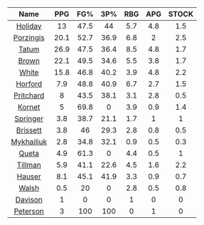 |                                     Name                                     |  PPG  |  FG%  |  3P%  |  RBG  |  APG  |  STOCK  |
|:----------------------------------------------------------------------------:|:-----:|:-----:|:-----:|:-----:|:-----:|:-------:|
|      [Holiday](https://www.espn.com/nba/player/_/id/3995/jrue-holiday)       |  13   | 47.5  |  44   |  5.7  |  4.8  |   1.5   |
| [Porzingis](https://www.espn.com/nba/player/_/id/3102531/kristaps-porzingis) | 20.1  | 52.7  | 36.9  |  6.8  |   2   |   2.5   |
|      [Tatum](https://www.espn.com/nba/player/_/id/4065648/jayson-tatum)      | 26.9  | 47.5  | 36.4  |  8.5  |  4.8  |   1.7   |
|      [Brown](https://www.espn.com/nba/player/_/id/3917376/jaylen-brown)      | 22.1  | 49.5  | 34.6  |  5.5  |  3.8  |   1.7   |
|     [White](https://www.espn.com/nba/player/_/id/3078576/derrick-white)      | 15.8  | 46.8  | 40.2  |  3.9  |  4.8  |   2.2   |
|       [Horford](https://www.espn.com/nba/player/_/id/3213/al-horford)        |  7.9  | 48.8  | 40.9  |  6.7  |  2.7  |   1.5   |
|  [Pritchard](https://www.espn.com/nba/player/_/id/4066354/payton-pritchard)  |   8   | 43.5  | 38.1  |  3.1  |  2.8  |   0.5   |
|      [Kornet](https://www.espn.com/nba/player/_/id/3064560/luke-kornet)      |   5   | 69.8  |   0   |  3.9  |  0.9  |   1.4   |
|   [Springer](https://www.espn.com/nba/player/_/id/4432164/jaden-springer)    |  3.8  | 38.7  | 21.1  |  1.7  |   1   |    1    |
|   [Brissett](https://www.espn.com/nba/player/_/id/4278031/oshae-brissett)    |  3.8  |  46   | 29.3  |  2.8  |  0.8  |   0.5   |
|  [Mykhailiuk](https://www.espn.com/nba/player/_/id/3133602/svi-mykhailiuk)   |  2.8  | 34.8  | 32.1  |  0.9  |  0.5  |   0.3   |
|     [Queta](https://www.espn.com/nba/player/_/id/4397424/neemias-queta)      |  4.9  | 61.3  |   0   |  4.4  |  0.5  |    1    |
|    [Tillman](https://www.espn.com/nba/player/_/id/4277964/xavier-tillman)    |  5.9  | 41.1  | 22.6  |  4.5  |  1.6  |   2.2   |
|      [Hauser](https://www.espn.com/nba/player/_/id/4065804/sam-hauser)       |  8.1  | 45.1  | 41.9  |  3.3  |  0.9  |   0.7   |
|      [Walsh](https://www.espn.com/nba/player/_/id/4683689/jordan-walsh)      |  0.5  |  20   |   0   |  2.8  |  0.5  |   0.8   |
|      [Davison](https://www.espn.com/nba/player/_/id/4576085/jd-davison)      |   1   |   0   |   0   |   1   |   0   |    0    |
|    [Peterson](https://www.espn.com/nba/player/_/id/4397689/drew-peterson)    |   3   |  100  |  100  |   0   |   1   |    0    |